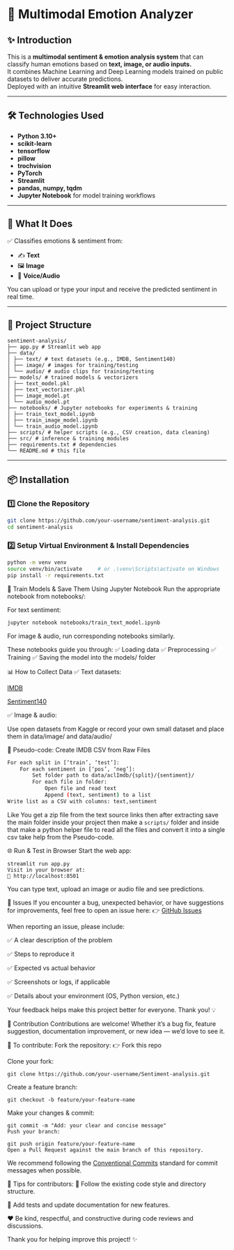 # 🧠 Multimodal Emotion Analyzer  

## ✨ Introduction
This is a **multimodal sentiment & emotion analysis system** that can classify human emotions based on **text, image, or audio inputs.**  
It combines Machine Learning and Deep Learning models trained on public datasets to deliver accurate predictions.  
Deployed with an intuitive **Streamlit web interface** for easy interaction.

---

## 🛠️ Technologies Used
- **Python 3.10+**
- **scikit-learn**
- **tensorflow**
- **pillow**
- **trochvision**
- **PyTorch**
- **Streamlit**
- **pandas, numpy, tqdm**
- **Jupyter Notebook** for model training workflows

---

## 🎯 What It Does
✅ Classifies emotions & sentiment from:
- ✍️ **Text**
- 🖼️ **Image**
- 🎤 **Voice/Audio**

You can upload or type your input and receive the predicted sentiment in real time.

---

## 📁 Project Structure

```
sentiment-analysis/
├── app.py # Streamlit web app
├── data/
│ ├── text/ # text datasets (e.g., IMDB, Sentiment140)
│ ├── image/ # images for training/testing
│ └── audio/ # audio clips for training/testing
├── models/ # trained models & vectorizers
│ ├── text_model.pkl
│ ├── text_vectorizer.pkl
│ ├── image_model.pt
│ └── audio_model.pt
├── notebooks/ # Jupyter notebooks for experiments & training
│ ├── train_text_model.ipynb
│ ├── train_image_model.ipynb
│ └── train_audio_model.ipynb
├── scripts/ # helper scripts (e.g., CSV creation, data cleaning)
├── src/ # inference & training modules
├── requirements.txt # dependencies
└── README.md # this file
```

---

## 📦 Installation

### 1️⃣ Clone the Repository

```bash
git clone https://github.com/your-username/sentiment-analysis.git
cd sentiment-analysis
```

###  2️⃣ Setup Virtual Environment & Install Dependencies
```bash
python -m venv venv
source venv/bin/activate     # or .\venv\Scripts\activate on Windows
pip install -r requirements.txt
```

🧪 Train Models & Save Them
Using Jupyter Notebook
Run the appropriate notebook from notebooks/:

For text sentiment:

```bash
jupyter notebook notebooks/train_text_model.ipynb
```

For image & audio, run corresponding notebooks similarly.

These notebooks guide you through:
✅ Loading data
✅ Preprocessing
✅ Training
✅ Saving the model into the models/ folder

📊 How to Collect Data
✅ Text datasets:

[IMDB](https://ai.stanford.edu/~amaas/data/sentiment/)

[Sentiment140](http://help.sentiment140.com/for-students)

✅ Image & audio:

Use open datasets from Kaggle or record your own small dataset and place them in data/image/ and data/audio/

📝 Pseudo-code: Create IMDB CSV from Raw Files

```bash
For each split in [‘train’, ‘test’]:
    For each sentiment in [‘pos’, ‘neg’]:
        Set folder path to data/aclImdb/{split}/{sentiment}/
        For each file in folder:
            Open file and read text
            Append (text, sentiment) to a list
Write list as a CSV with columns: text,sentiment
```
Like You get a zip file from the text source links then after extracting save the main folder inside your project then make a `scripts/` folder and inside that make a python helper file to read all the files and convert it into a single csv take help from the Pseudo-code.

🌐 Run & Test in Browser
Start the web app:

```
streamlit run app.py
Visit in your browser at:
📍 http://localhost:8501
```

You can type text, upload an image or audio file and see predictions.

🧩 Issues
If you encounter a bug, unexpected behavior, or have suggestions for improvements, feel free to open an issue here:
👉 [GitHub Issues](https://github.com/AaYuSh11233/Sentiment-analysis/issues)

When reporting an issue, please include:

✅ A clear description of the problem

✅ Steps to reproduce it

✅ Expected vs actual behavior

✅ Screenshots or logs, if applicable

✅ Details about your environment (OS, Python version, etc.)

Your feedback helps make this project better for everyone. Thank you! 💡

🤝 Contribution
Contributions are welcome! Whether it’s a bug fix, feature suggestion, documentation improvement, or new idea — we’d love to see it.

🚀 To contribute:
Fork the repository:
👉 Fork this repo

Clone your fork:

```
git clone https://github.com/your-username/Sentiment-analysis.git
```

Create a feature branch:

```
git checkout -b feature/your-feature-name
```

Make your changes & commit:

```
git commit -m "Add: your clear and concise message"
Push your branch:
```

```
git push origin feature/your-feature-name
Open a Pull Request against the main branch of this repository.
```

We recommend following the [Conventional Commits](https://www.conventionalcommits.org/) standard for commit messages when possible.

🌟 Tips for contributors:
📄 Follow the existing code style and directory structure.

🧪 Add tests and update documentation for new features.

❤️ Be kind, respectful, and constructive during code reviews and discussions.

Thank you for helping improve this project! ✨

